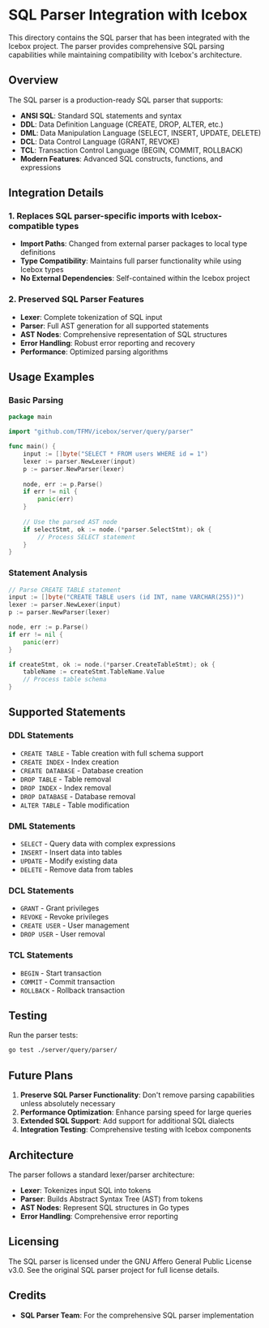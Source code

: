 # SQL Parser Integration with Icebox

This directory contains the SQL parser that has been integrated with the Icebox project. The parser provides comprehensive SQL parsing capabilities while maintaining compatibility with Icebox's architecture.

## Overview

The SQL parser is a production-ready SQL parser that supports:

- **ANSI SQL**: Standard SQL statements and syntax
- **DDL**: Data Definition Language (CREATE, DROP, ALTER, etc.)
- **DML**: Data Manipulation Language (SELECT, INSERT, UPDATE, DELETE)
- **DCL**: Data Control Language (GRANT, REVOKE)
- **TCL**: Transaction Control Language (BEGIN, COMMIT, ROLLBACK)
- **Modern Features**: Advanced SQL constructs, functions, and expressions

## Integration Details

### 1. **Replaces SQL parser-specific imports** with Icebox-compatible types
- **Import Paths**: Changed from external parser packages to local type definitions
- **Type Compatibility**: Maintains full parser functionality while using Icebox types
- **No External Dependencies**: Self-contained within the Icebox project

### 2. **Preserved SQL Parser Features**
- **Lexer**: Complete tokenization of SQL input
- **Parser**: Full AST generation for all supported statements
- **AST Nodes**: Comprehensive representation of SQL structures
- **Error Handling**: Robust error reporting and recovery
- **Performance**: Optimized parsing algorithms

## Usage Examples

### Basic Parsing
```go
package main

import "github.com/TFMV/icebox/server/query/parser"

func main() {
    input := []byte("SELECT * FROM users WHERE id = 1")
    lexer := parser.NewLexer(input)
    p := parser.NewParser(lexer)
    
    node, err := p.Parse()
    if err != nil {
        panic(err)
    }
    
    // Use the parsed AST node
    if selectStmt, ok := node.(*parser.SelectStmt); ok {
        // Process SELECT statement
    }
}
```

### Statement Analysis
```go
// Parse CREATE TABLE statement
input := []byte("CREATE TABLE users (id INT, name VARCHAR(255))")
lexer := parser.NewLexer(input)
p := parser.NewParser(lexer)

node, err := p.Parse()
if err != nil {
    panic(err)
}

if createStmt, ok := node.(*parser.CreateTableStmt); ok {
    tableName := createStmt.TableName.Value
    // Process table schema
}
```

## Supported Statements

### DDL Statements
- `CREATE TABLE` - Table creation with full schema support
- `CREATE INDEX` - Index creation
- `CREATE DATABASE` - Database creation
- `DROP TABLE` - Table removal
- `DROP INDEX` - Index removal
- `DROP DATABASE` - Database removal
- `ALTER TABLE` - Table modification

### DML Statements
- `SELECT` - Query data with complex expressions
- `INSERT` - Insert data into tables
- `UPDATE` - Modify existing data
- `DELETE` - Remove data from tables

### DCL Statements
- `GRANT` - Grant privileges
- `REVOKE` - Revoke privileges
- `CREATE USER` - User management
- `DROP USER` - User removal

### TCL Statements
- `BEGIN` - Start transaction
- `COMMIT` - Commit transaction
- `ROLLBACK` - Rollback transaction

## Testing

Run the parser tests:
```bash
go test ./server/query/parser/
```

## Future Plans

1. **Preserve SQL Parser Functionality**: Don't remove parsing capabilities unless absolutely necessary
2. **Performance Optimization**: Enhance parsing speed for large queries
3. **Extended SQL Support**: Add support for additional SQL dialects
4. **Integration Testing**: Comprehensive testing with Icebox components

## Architecture

The parser follows a standard lexer/parser architecture:
- **Lexer**: Tokenizes input SQL into tokens
- **Parser**: Builds Abstract Syntax Tree (AST) from tokens
- **AST Nodes**: Represent SQL structures in Go types
- **Error Handling**: Comprehensive error reporting

## Licensing

The SQL parser is licensed under the GNU Affero General Public License v3.0. See the original SQL parser project for full license details.

## Credits

- **SQL Parser Team**: For the comprehensive SQL parser implementation
